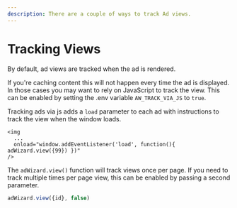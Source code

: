 ```yaml
---
description: There are a couple of ways to track Ad views.
---
```


# Tracking Views

By default, ad views are tracked when the ad is rendered.

If you're caching content this will not happen every time the ad is displayed. In those cases you may want to rely on JavaScript to track the view. This can be enabled by setting the .env variable `AW_TRACK_VIA_JS` to `true`.

Tracking ads via js adds a `load` parameter to each ad with instructions to track the view when the window loads.

```twig
<img
  ...
  onload="window.addEventListener('load', function(){ adWizard.view({99}) })"
/>
```

The `adWizard.view()` function will track views once per page. If you need to track multiple times per page view, this can be enabled by passing a second parameter.

```js
adWizard.view({id}, false)
```

